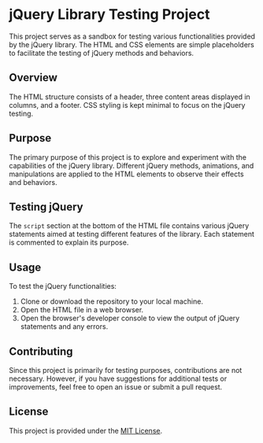 # jQuery Library Testing Project

This project serves as a sandbox for testing various functionalities provided by the jQuery library. The HTML and CSS elements are simple placeholders to facilitate the testing of jQuery methods and behaviors.

## Overview

The HTML structure consists of a header, three content areas displayed in columns, and a footer. CSS styling is kept minimal to focus on the jQuery testing.

## Purpose

The primary purpose of this project is to explore and experiment with the capabilities of the jQuery library. Different jQuery methods, animations, and manipulations are applied to the HTML elements to observe their effects and behaviors.

## Testing jQuery

The `script` section at the bottom of the HTML file contains various jQuery statements aimed at testing different features of the library. Each statement is commented to explain its purpose.

## Usage

To test the jQuery functionalities:

1. Clone or download the repository to your local machine.
2. Open the HTML file in a web browser.
3. Open the browser's developer console to view the output of jQuery statements and any errors.

## Contributing

Since this project is primarily for testing purposes, contributions are not necessary. However, if you have suggestions for additional tests or improvements, feel free to open an issue or submit a pull request.

## License

This project is provided under the [MIT License](LICENSE).
